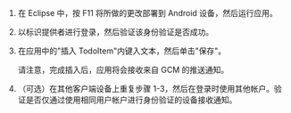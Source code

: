 ﻿
1. 在 Eclipse 中，按 F11 将所做的更改部署到 Android 设备，然后运行应用。

2. 以标识提供者进行登录，然后验证该身份验证是否成功。 

3. 在应用中的"插入 TodoItem"内键入文本，然后单击"保存"。

   	请注意，完成插入后，应用将会接收来自 GCM 的推送通知。

4. （可选）在其他客户端设备上重复步骤 1-3，然后在登录时使用其他帐户。验证是否仅通过使用相同用户帐户进行身份验证的设备接收通知。 

<!--HONumber=50-->